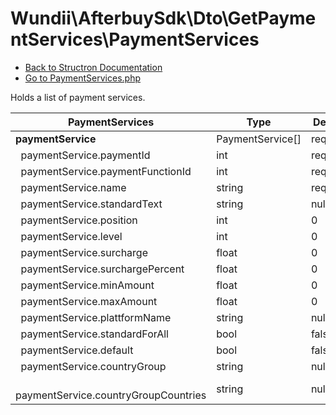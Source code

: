 # Wundii\AfterbuySdk\Dto\GetPaymentServices\PaymentServices
- [Back to Structron Documentation](./../_Structron.md)
- [Go to PaymentServices.php](./../../src/Dto/GetPaymentServices/PaymentServices.php)

Holds a list of payment services.

| PaymentServices                             | Type             | Default  | Description |
| ------------------------------------------- | ---------------- | -------- | ----------- |
| **paymentService**                          | PaymentService[] | required |             |
| &nbsp; paymentService.paymentId             | int              | required |             |
| &nbsp; paymentService.paymentFunctionId     | int              | required |             |
| &nbsp; paymentService.name                  | string           | required |             |
| &nbsp; paymentService.standardText          | string           | null     |             |
| &nbsp; paymentService.position              | int              | 0        |             |
| &nbsp; paymentService.level                 | int              | 0        |             |
| &nbsp; paymentService.surcharge             | float            | 0        |             |
| &nbsp; paymentService.surchargePercent      | float            | 0        |             |
| &nbsp; paymentService.minAmount             | float            | 0        |             |
| &nbsp; paymentService.maxAmount             | float            | 0        |             |
| &nbsp; paymentService.plattformName         | string           | null     |             |
| &nbsp; paymentService.standardForAll        | bool             | false    |             |
| &nbsp; paymentService.default               | bool             | false    |             |
| &nbsp; paymentService.countryGroup          | string           | null     |             |
| &nbsp; paymentService.countryGroupCountries | string           | null     |             |
